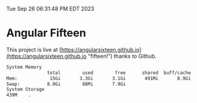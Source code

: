 Tue Sep 26 06:31:48 PM EDT 2023

# Angular Fifteen


This project is live at [https://angularsixteen.github.io](https://angularsixteen.github.io "fifteen!") thanks to Github.

```bash
System Memory
               total        used        free      shared  buff/cache   available
Mem:            15Gi       3.3Gi       3.1Gi       491Mi       8.9Gi        11Gi
Swap:          8.0Gi        88Mi       7.9Gi
System Storage
439M	.
```
```bash
